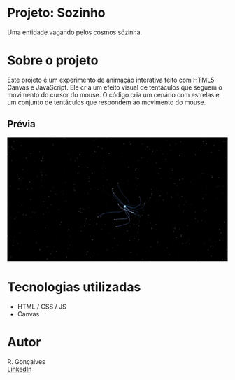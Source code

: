 # Projeto: Sozinho

Uma entidade vagando pelos cosmos sózinha.

# Sobre o projeto

Este projeto é um experimento de animação interativa feito com HTML5 Canvas e JavaScript. Ele cria um efeito visual de tentáculos que seguem o movimento do cursor do mouse. O código cria um cenário com estrelas e um conjunto de tentáculos que respondem ao movimento do mouse.

## Prévia

<img src="./sozinho.gif">

# Tecnologias utilizadas

- HTML / CSS / JS
- Canvas

# Autor

R. Gonçalves  
[LinkedIn](https://www.linkedin.com/in/unic-ri/ "Visite meu perfil no LinkedIn")
